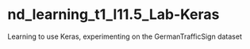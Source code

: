 # nd_learning_t1_l11.5_Lab-Keras
Learning to use Keras, experimenting on the GermanTrafficSign dataset
